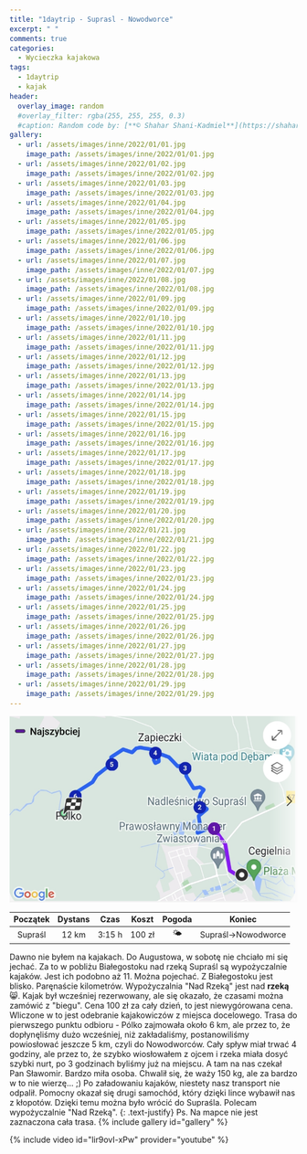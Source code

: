 ```yaml
---
title: "1daytrip - Suprasl - Nowodworce"
excerpt: " "
comments: true
categories:
  - Wycieczka kajakowa
tags:
  - 1daytrip
  - kajak
header:
  overlay_image: random
  #overlay_filter: rgba(255, 255, 255, 0.3)
  #caption: Random code by: [**© Shahar Shani-Kadmiel**](https://shaharkadmiel.github.io)"
gallery:
  - url: /assets/images/inne/2022/01/01.jpg
    image_path: /assets/images/inne/2022/01/01.jpg
  - url: /assets/images/inne/2022/01/02.jpg
    image_path: /assets/images/inne/2022/01/02.jpg
  - url: /assets/images/inne/2022/01/03.jpg
    image_path: /assets/images/inne/2022/01/03.jpg
  - url: /assets/images/inne/2022/01/04.jpg
    image_path: /assets/images/inne/2022/01/04.jpg
  - url: /assets/images/inne/2022/01/05.jpg
    image_path: /assets/images/inne/2022/01/05.jpg
  - url: /assets/images/inne/2022/01/06.jpg
    image_path: /assets/images/inne/2022/01/06.jpg
  - url: /assets/images/inne/2022/01/07.jpg
    image_path: /assets/images/inne/2022/01/07.jpg
  - url: /assets/images/inne/2022/01/08.jpg
    image_path: /assets/images/inne/2022/01/08.jpg
  - url: /assets/images/inne/2022/01/09.jpg
    image_path: /assets/images/inne/2022/01/09.jpg
  - url: /assets/images/inne/2022/01/10.jpg
    image_path: /assets/images/inne/2022/01/10.jpg
  - url: /assets/images/inne/2022/01/11.jpg
    image_path: /assets/images/inne/2022/01/11.jpg
  - url: /assets/images/inne/2022/01/12.jpg
    image_path: /assets/images/inne/2022/01/12.jpg
  - url: /assets/images/inne/2022/01/13.jpg
    image_path: /assets/images/inne/2022/01/13.jpg
  - url: /assets/images/inne/2022/01/14.jpg
    image_path: /assets/images/inne/2022/01/14.jpg
  - url: /assets/images/inne/2022/01/15.jpg
    image_path: /assets/images/inne/2022/01/15.jpg
  - url: /assets/images/inne/2022/01/16.jpg
    image_path: /assets/images/inne/2022/01/16.jpg
  - url: /assets/images/inne/2022/01/17.jpg
    image_path: /assets/images/inne/2022/01/17.jpg
  - url: /assets/images/inne/2022/01/18.jpg
    image_path: /assets/images/inne/2022/01/18.jpg
  - url: /assets/images/inne/2022/01/19.jpg
    image_path: /assets/images/inne/2022/01/19.jpg
  - url: /assets/images/inne/2022/01/20.jpg
    image_path: /assets/images/inne/2022/01/20.jpg
  - url: /assets/images/inne/2022/01/21.jpg
    image_path: /assets/images/inne/2022/01/21.jpg
  - url: /assets/images/inne/2022/01/22.jpg
    image_path: /assets/images/inne/2022/01/22.jpg 
  - url: /assets/images/inne/2022/01/23.jpg
    image_path: /assets/images/inne/2022/01/23.jpg 
  - url: /assets/images/inne/2022/01/24.jpg
    image_path: /assets/images/inne/2022/01/24.jpg 
  - url: /assets/images/inne/2022/01/25.jpg
    image_path: /assets/images/inne/2022/01/25.jpg 
  - url: /assets/images/inne/2022/01/26.jpg
    image_path: /assets/images/inne/2022/01/26.jpg 
  - url: /assets/images/inne/2022/01/27.jpg
    image_path: /assets/images/inne/2022/01/27.jpg 
  - url: /assets/images/inne/2022/01/28.jpg
    image_path: /assets/images/inne/2022/01/28.jpg 
  - url: /assets/images/inne/2022/01/29.jpg
    image_path: /assets/images/inne/2022/01/29.jpg 
---
```

![mapka](/assets/images/inne/2022/01/mapka.png)

|Początek|Dystans|Czas|Koszt|Pogoda|Koniec|
|:---:|:---:|:---:|:---:|:---:|:---:|
|Supraśl|12 km|3:15 h|100 zł|🌤️|Supraśl->Nowodworce|

Dawno nie byłem na kajakach. Do Augustowa, w sobotę nie chciało mi się jechać. Za to w pobliżu Białegostoku nad rzeką Supraśl są wypożyczalnie kajaków.  Jest ich podobno aż 11. Można pojechać. Z Białegostoku jest blisko. Paręnaście kilometrów. Wypożyczalnia "Nad Rzeką" jest nad **rzeką** 😸. Kajak był wcześniej rezerwowany, ale się okazało, że czasami można zamówić z "biegu". Cena 100 zł za cały dzień, to jest niewygórowana cena. Wliczone w to jest odebranie kajakowiczów z miejsca docelowego. Trasa do pierwszego punktu odbioru - Pólko zajmowała około 6 km, ale przez to, że dopłynęliśmy dużo wcześniej, niż zakładaliśmy, postanowiliśmy powiosłować jeszcze 5 km, czyli do Nowodworców. Cały spływ miał trwać 4 godziny, ale przez to, że szybko wiosłowałem z ojcem i rzeka miała dosyć szybki nurt, po 3 godzinach byliśmy już na miejscu. A tam na nas czekał Pan Sławomir. Bardzo miła osoba. Chwalił się, że waży 150 kg, ale za bardzo w to nie wierzę... ;) Po załadowaniu kajaków, niestety nasz transport nie odpalił. Pomocny okazał się drugi samochód, który dzięki lince wybawił nas z kłopotów. Dzięki temu można było wrócić do Supraśla. Polecam wypożyczalnie "Nad Rzeką".
{: .text-justify}
Ps. Na mapce nie jest zaznaczona cała trasa.
{% include gallery id="gallery" %}

{% include video id="lir9ovI-xPw" provider="youtube" %}
